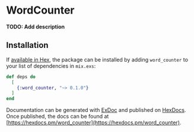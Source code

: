 # WordCounter

**TODO: Add description**

## Installation

If [available in Hex](https://hex.pm/docs/publish), the package can be installed
by adding `word_counter` to your list of dependencies in `mix.exs`:

```elixir
def deps do
  [
    {:word_counter, "~> 0.1.0"}
  ]
end
```

Documentation can be generated with [ExDoc](https://github.com/elixir-lang/ex_doc)
and published on [HexDocs](https://hexdocs.pm). Once published, the docs can
be found at [https://hexdocs.pm/word_counter](https://hexdocs.pm/word_counter).

